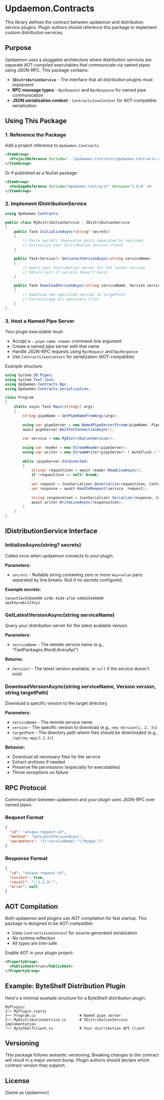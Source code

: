 # Updaemon.Contracts

This library defines the contract between updaemon and distribution service plugins. Plugin authors should reference this package to implement custom distribution services.

## Purpose

Updaemon uses a pluggable architecture where distribution services are separate AOT-compiled executables that communicate via named pipes using JSON-RPC. This package contains:

- **`IDistributionService`** - The interface that all distribution plugins must implement
- **RPC message types** - `RpcRequest` and `RpcResponse` for named pipe communication
- **JSON serialization context** - `ContractsJsonContext` for AOT-compatible serialization

## Using This Package

### 1. Reference the Package

Add a project reference to `Updaemon.Contracts`:

```xml
<ItemGroup>
  <ProjectReference Include="..\Updaemon.Contracts\Updaemon.Contracts.csproj" />
</ItemGroup>
```

Or if published as a NuGet package:

```xml
<ItemGroup>
  <PackageReference Include="Updaemon.Contracts" Version="1.0.0" />
</ItemGroup>
```

### 2. Implement IDistributionService

```csharp
using Updaemon.Contracts;

public class MyDistributionService : IDistributionService
{
    public Task InitializeAsync(string? secrets)
    {
        // Parse secrets (key=value pairs separated by newlines)
        // Initialize your distribution service client
    }

    public Task<Version?> GetLatestVersionAsync(string serviceName)
    {
        // Query your distribution server for the latest version
        // Return null if service doesn't exist
    }

    public Task DownloadVersionAsync(string serviceName, Version version, string targetPath)
    {
        // Download the specified version to targetPath
        // Extract/copy all necessary files
    }
}
```

### 3. Host a Named Pipe Server

Your plugin executable must:
- Accept a `--pipe-name <name>` command-line argument
- Create a named pipe server with that name
- Handle JSON-RPC requests using `RpcRequest` and `RpcResponse`
- Use `ContractsJsonContext` for serialization (AOT-compatible)

Example structure:

```csharp
using System.IO.Pipes;
using System.Text.Json;
using Updaemon.Contracts.Rpc;
using Updaemon.Contracts.Serialization;

class Program
{
    static async Task Main(string[] args)
    {
        string pipeName = GetPipeNameFromArgs(args);
        
        using var pipeServer = new NamedPipeServerStream(pipeName, PipeDirection.InOut);
        await pipeServer.WaitForConnectionAsync();
        
        var service = new MyDistributionService();
        
        using var reader = new StreamReader(pipeServer);
        using var writer = new StreamWriter(pipeServer) { AutoFlush = true };
        
        while (pipeServer.IsConnected)
        {
            string? requestJson = await reader.ReadLineAsync();
            if (requestJson == null) break;
            
            var request = JsonSerializer.Deserialize(requestJson, ContractsJsonContext.Default.RpcRequest);
            var response = await HandleRequest(service, request);
            
            string responseJson = JsonSerializer.Serialize(response, ContractsJsonContext.Default.RpcResponse);
            await writer.WriteLineAsync(responseJson);
        }
    }
}
```

## IDistributionService Interface

### InitializeAsync(string? secrets)

Called once when updaemon connects to your plugin.

**Parameters:**
- `secrets` - Nullable string containing zero or more `key=value` pairs separated by line breaks. Null if no secrets configured.

**Example secrets:**
```
tenantId=550e8400-e29b-41d4-a716-446655440000
apiKey=abc123xyz
```

### GetLatestVersionAsync(string serviceName)

Query your distribution server for the latest available version.

**Parameters:**
- `serviceName` - The remote service name (e.g., "FastPackages.WordLibraryApi")

**Returns:**
- `Version?` - The latest version available, or `null` if the service doesn't exist

### DownloadVersionAsync(string serviceName, Version version, string targetPath)

Download a specific version to the target directory.

**Parameters:**
- `serviceName` - The remote service name
- `version` - The specific version to download (e.g., `new Version(1, 2, 3)`)
- `targetPath` - The directory path where files should be downloaded (e.g., `/opt/my-app/1.2.3/`)

**Behavior:**
- Download all necessary files for the service
- Extract archives if needed
- Preserve file permissions (especially for executables)
- Throw exceptions on failure

## RPC Protocol

Communication between updaemon and your plugin uses JSON-RPC over named pipes.

### Request Format

```json
{
  "id": "unique-request-id",
  "method": "GetLatestVersionAsync",
  "parameters": "{\"serviceName\":\"MyApp\"}"
}
```

### Response Format

```json
{
  "id": "unique-request-id",
  "success": true,
  "result": "\"1.2.3\"",
  "error": null
}
```

## AOT Compilation

Both updaemon and plugins use AOT compilation for fast startup. This package is designed to be AOT-compatible:

- Uses `ContractsJsonContext` for source-generated serialization
- No runtime reflection
- All types are trim-safe

Enable AOT in your plugin project:

```xml
<PropertyGroup>
  <PublishAot>true</PublishAot>
</PropertyGroup>
```

## Example: ByteShelf Distribution Plugin

Here's a minimal example structure for a ByteShelf distribution plugin:

```
MyPlugin/
├── MyPlugin.csproj
├── Program.cs                    # Named pipe server
├── MyDistributionService.cs      # IDistributionService implementation
└── ByteShelfClient.cs            # Your distribution API client
```

## Versioning

This package follows semantic versioning. Breaking changes to the contract will result in a major version bump. Plugin authors should declare which contract version they support.

## License

[Same as Updaemon]

